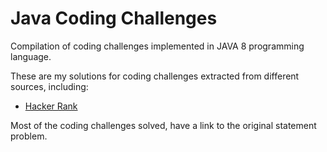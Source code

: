 # Java Coding Challenges
Compilation of coding challenges implemented in JAVA 8 programming language.

These are my solutions for coding challenges extracted from different sources, including:

* [Hacker Rank](https://www.hackerrank.com)

Most of the coding challenges solved, have a link to the original statement problem.
